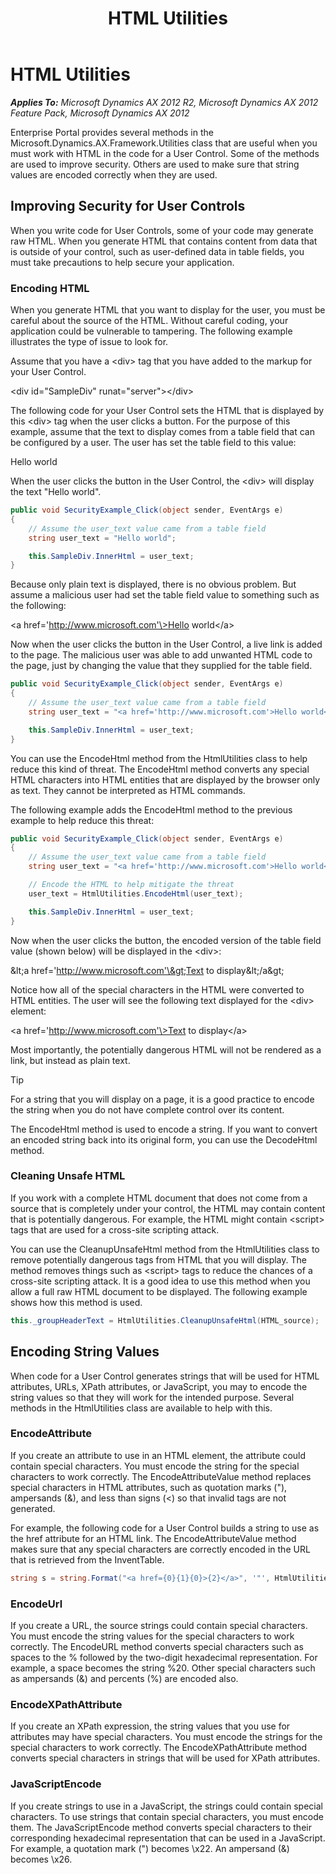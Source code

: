 ﻿---
title: HTML Utilities
TOCTitle: HTML Utilities
ms:assetid: 083279fc-3ce4-4ba8-a125-c11326643726
ms:mtpsurl: https://msdn.microsoft.com/en-us/library/Hh812490(v=AX.60)
ms:contentKeyID: 44090276
ms.date: 11/07/2012
mtps_version: v=AX.60
dev_langs:
- csharp
---

# HTML Utilities 


_**Applies To:** Microsoft Dynamics AX 2012 R2, Microsoft Dynamics AX 2012 Feature Pack, Microsoft Dynamics AX 2012_

Enterprise Portal provides several methods in the Microsoft.Dynamics.AX.Framework.Utilities class that are useful when you must work with HTML in the code for a User Control. Some of the methods are used to improve security. Others are used to make sure that string values are encoded correctly when they are used.

## Improving Security for User Controls

When you write code for User Controls, some of your code may generate raw HTML. When you generate HTML that contains content from data that is outside of your control, such as user-defined data in table fields, you must take precautions to help secure your application.

### Encoding HTML

When you generate HTML that you want to display for the user, you must be careful about the source of the HTML. Without careful coding, your application could be vulnerable to tampering. The following example illustrates the type of issue to look for.

Assume that you have a \<div\> tag that you have added to the markup for your User Control.

\<div id="SampleDiv" runat="server"\>\</div\>

The following code for your User Control sets the HTML that is displayed by this \<div\> tag when the user clicks a button. For the purpose of this example, assume that the text to display comes from a table field that can be configured by a user. The user has set the table field to this value:

Hello world

When the user clicks the button in the User Control, the \<div\> will display the text "Hello world".

``` csharp
public void SecurityExample_Click(object sender, EventArgs e)
{
    // Assume the user_text value came from a table field
    string user_text = "Hello world";

    this.SampleDiv.InnerHtml = user_text;
}
```

Because only plain text is displayed, there is no obvious problem. But assume a malicious user had set the table field value to something such as the following:

\<a href='http://www.microsoft.com'\>Hello world\</a\>

Now when the user clicks the button in the User Control, a live link is added to the page. The malicious user was able to add unwanted HTML code to the page, just by changing the value that they supplied for the table field.

``` csharp
public void SecurityExample_Click(object sender, EventArgs e)
{
    // Assume the user_text value came from a table field
    string user_text = "<a href='http://www.microsoft.com'>Hello world</a>";

    this.SampleDiv.InnerHtml = user_text;
}
```

You can use the EncodeHtml method from the HtmlUtilities class to help reduce this kind of threat. The EncodeHtml method converts any special HTML characters into HTML entities that are displayed by the browser only as text. They cannot be interpreted as HTML commands.

The following example adds the EncodeHtml method to the previous example to help reduce this threat:

``` csharp
public void SecurityExample_Click(object sender, EventArgs e)
{
    // Assume the user_text value came from a table field
    string user_text = "<a href='http://www.microsoft.com'>Hello world</a>";

    // Encode the HTML to help mitigate the threat
    user_text = HtmlUtilities.EncodeHtml(user_text);

    this.SampleDiv.InnerHtml = user_text;
}
```

Now when the user clicks the button, the encoded version of the table field value (shown below) will be displayed in the \<div\>:

\&lt;a href='http://www.microsoft.com'\&gt;Text to display\&lt;/a\&gt;

Notice how all of the special characters in the HTML were converted to HTML entities. The user will see the following text displayed for the \<div\> element:

\<a href='http://www.microsoft.com'\>Text to display\</a\>

Most importantly, the potentially dangerous HTML will not be rendered as a link, but instead as plain text.


> [!TIP]
> <P>For a string that you will display on a page, it is a good practice to encode the string when you do not have complete control over its content.</P>



The EncodeHtml method is used to encode a string. If you want to convert an encoded string back into its original form, you can use the DecodeHtml method.

### Cleaning Unsafe HTML

If you work with a complete HTML document that does not come from a source that is completely under your control, the HTML may contain content that is potentially dangerous. For example, the HTML might contain \<script\> tags that are used for a cross-site scripting attack.

You can use the CleanupUnsafeHtml method from the HtmlUtilities class to remove potentially dangerous tags from HTML that you will display. The method removes things such as \<script\> tags to reduce the chances of a cross-site scripting attack. It is a good idea to use this method when you allow a full raw HTML document to be displayed. The following example shows how this method is used.

``` csharp
this._groupHeaderText = HtmlUtilities.CleanupUnsafeHtml(HTML_source);
```

## Encoding String Values

When code for a User Control generates strings that will be used for HTML attributes, URLs, XPath attributes, or JavaScript, you may to encode the string values so that they will work for the intended purpose. Several methods in the HtmlUtilities class are available to help with this.

### EncodeAttribute

If you create an attribute to use in an HTML element, the attribute could contain special characters. You must encode the string for the special characters to work correctly. The EncodeAttributeValue method replaces special characters in HTML attributes, such as quotation marks ("), ampersands (&), and less than signs (\<) so that invalid tags are not generated.

For example, the following code for a User Control builds a string to use as the href attribute for an HTML link. The EncodeAttributeValue method makes sure that any special characters are correctly encoded in the URL that is retrieved from the InventTable.

``` csharp
string s = string.Format("<a href={0}{1}{0}>{2}</a>", '"', HtmlUtilities.EncodeAttribute(GetProductDetailhref(inventTableRecId)), Labels.GetLabel("@SYS190991"));
```

### EncodeUrl

If you create a URL, the source strings could contain special characters. You must encode the string values for the special characters to work correctly. The EncodeURL method converts special characters such as spaces to the % followed by the two-digit hexadecimal representation. For example, a space becomes the string %20. Other special characters such as ampersands (&) and percents (%) are encoded also.

### EncodeXPathAttribute

If you create an XPath expression, the string values that you use for attributes may have special characters. You must encode the strings for the special characters to work correctly. The EncodeXPathAttribute method converts special characters in strings that will be used for XPath attributes.

### JavaScriptEncode

If you create strings to use in a JavaScript, the strings could contain special characters. To use strings that contain special characters, you must encode them. The JavaScriptEncode method converts special characters to their corresponding hexadecimal representation that can be used in a JavaScript. For example, a quotation mark (") becomes \\x22. An ampersand (&) becomes \\x26.

